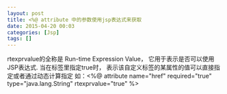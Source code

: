```yaml
---
layout: post
title: <%@ attribute 中的参数使用jsp表达式来获取
date: 2015-04-20 00:03
categories: [Jsp]
tags: []
---
```

rtexprvalue的全称是 Run-time Expression Value， 它用于表示是否可以使用JSP表达式.
当在<attribute>标签里指定<rtexprvalue>true</rtexprvalue>时， 表示该自定义标签的某属性的值可以直接指定或者通过动态计算指定
如：<%@ attribute name="href" required="true" type="java.lang.String" rtexprvalue="true" %>
